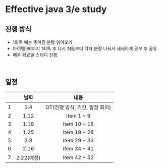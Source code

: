 # Effective java 3/e study



## 진행 방식

- 1회독 때는 주어진 분량 읽어오기
- 아이템 90까지 1회독 후 다시 처음부터 각자 분량 나눠서 세세하게 공부 후 공유
- 매주 화요일 스터디 진행 

<br>

## 일정

|| 날짜 | 내용 |
| :--: | :--: | :--: |
|1| 1.4 | OT(진행 방식, 기간, 일정 회의) |
|2| 1.12 | Item 1 ~ 9 |
|3| 1.18 | Item 10 ~ 18 |
|4| 1.25 | Item 19 ~ 28 |
|5| 2.8 | Item 29 ~ 33 |
|6| 2.16 | Item 34 ~ 41 |
|7| 2.22(예정) | Item 42 ~ 52 |

